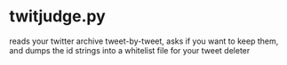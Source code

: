 # twitjudge.py
reads your twitter archive tweet-by-tweet, asks if you want to keep them, and dumps the id strings into a whitelist file for your tweet deleter
